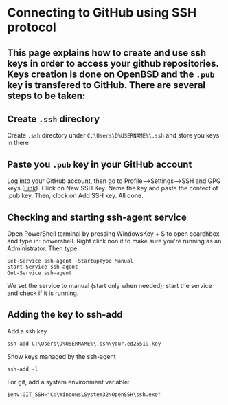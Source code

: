 # Connecting to GitHub using SSH protocol
This page explains how to create and use ssh keys in order to access your github repositories. Keys creation is done on OpenBSD and the `.pub` key is transfered to GitHub. There are several steps to be taken:
---
## Create `.ssh` directory
Create `.ssh` directory under `C:\Users\D%USERNAME%\.ssh` and store you keys in there
## Paste you `.pub` key in your GitHub account
Log into your GitHub account, then go to Profile-->Settings-->SSH and GPG keys ([Link](https://github.com/settings/keys)). Click on New SSH Key. Name the key and paste the contect of .pub key. Then, clock on Add SSH key. All done.
## Checking and starting ssh-agent service
Open PowerShell terminal by pressing WindowsKey + S to open searchbox and type in: powershell. Right click non it to make sure you're running as an Administrator. Then type:
```
Set-Service ssh-agent -StartupType Manual
Start-Service ssh-agent
Get-Service ssh-agent
```
We set the service to manual (start only when needed); start the service and check if it is running.
## Adding the key to ssh-add
Add a ssh key
```
ssh-add C:\Users\D%USERNAME%\.ssh\your.ed25519.key
```
Show keys managed by the ssh-agent
```
ssh-add -l
```
For git, add a system environment variable:
```
$env:GIT_SSH="C:\Windows\System32\OpenSSH\ssh.exe"
```